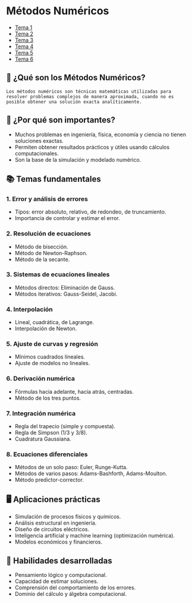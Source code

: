 # Métodos Numéricos

- [Tema 1](./Tema%201/)
- [Tema 2](./Tema%202/)
- [Tema 3](./Tema%203/)
- [Tema 4](./Tema%204/)
- [Tema 5](./Tema%205/)
- [Tema 6](./Tema%206/)

## 🎯 ¿Qué son los Métodos Numéricos?

    Los métodos numéricos son técnicas matemáticas utilizadas para resolver problemas complejos de manera aproximada, cuando no es posible obtener una solución exacta analíticamente.

## 🧩 ¿Por qué son importantes?

- Muchos problemas en ingeniería, física, economía y ciencia no tienen soluciones exactas.
- Permiten obtener resultados prácticos y útiles usando cálculos computacionales.
- Son la base de la simulación y modelado numérico.

## 📚 Temas fundamentales

### 1. Error y análisis de errores
- Tipos: error absoluto, relativo, de redondeo, de truncamiento.
- Importancia de controlar y estimar el error.

### 2. Resolución de ecuaciones
- Método de bisección.
- Método de Newton-Raphson.
- Método de la secante.

### 3. Sistemas de ecuaciones lineales
- Métodos directos: Eliminación de Gauss.
- Métodos iterativos: Gauss-Seidel, Jacobi.

### 4. Interpolación
- Lineal, cuadrática, de Lagrange.
- Interpolación de Newton.

### 5. Ajuste de curvas y regresión
- Mínimos cuadrados lineales.
- Ajuste de modelos no lineales.

### 6. Derivación numérica
- Fórmulas hacia adelante, hacia atrás, centradas.
- Método de los tres puntos.

### 7. Integración numérica
- Regla del trapecio (simple y compuesta).
- Regla de Simpson (1/3 y 3/8).
- Cuadratura Gaussiana.

### 8. Ecuaciones diferenciales
- Métodos de un solo paso: Euler, Runge-Kutta.
- Métodos de varios pasos: Adams-Bashforth, Adams-Moulton.
- Método predictor-corrector.


## 🖥️ Aplicaciones prácticas
- Simulación de procesos físicos y químicos.
- Análisis estructural en ingeniería.
- Diseño de circuitos eléctricos.
- Inteligencia artificial y machine learning (optimización numérica).
- Modelos económicos y financieros.

## 🧠 Habilidades desarrolladas
- Pensamiento lógico y computacional.
- Capacidad de estimar soluciones.
- Comprensión del comportamiento de los errores.
- Dominio del cálculo y álgebra computacional.